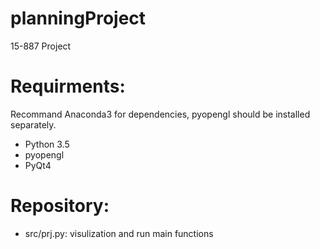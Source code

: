 # planningProject
15-887 Project
# Requirments:
Recommand Anaconda3 for dependencies, pyopengl should be installed separately.

* Python 3.5
* pyopengl
* PyQt4

# Repository:
* src/prj.py:
	visulization and run main functions
